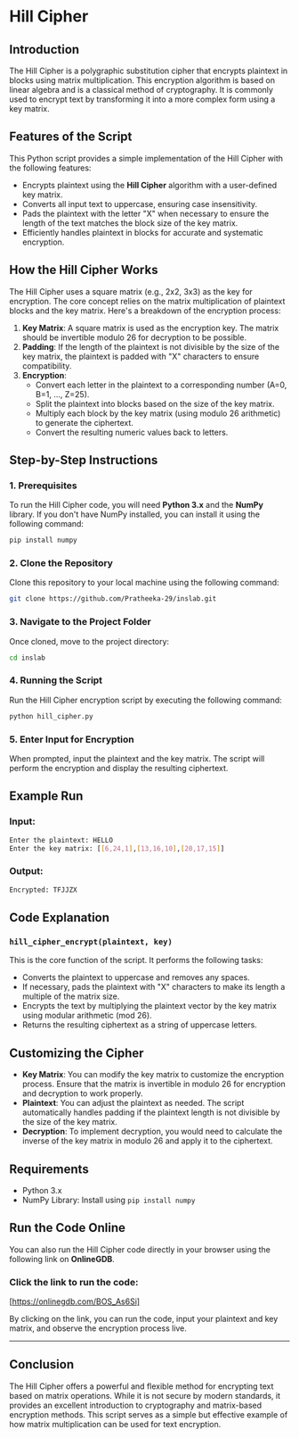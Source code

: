 
# Hill Cipher

## Introduction
The Hill Cipher is a polygraphic substitution cipher that encrypts plaintext in blocks using matrix multiplication. This encryption algorithm is based on linear algebra and is a classical method of cryptography. It is commonly used to encrypt text by transforming it into a more complex form using a key matrix.

## Features of the Script
This Python script provides a simple implementation of the Hill Cipher with the following features:

- Encrypts plaintext using the **Hill Cipher** algorithm with a user-defined key matrix.
- Converts all input text to uppercase, ensuring case insensitivity.
- Pads the plaintext with the letter "X" when necessary to ensure the length of the text matches the block size of the key matrix.
- Efficiently handles plaintext in blocks for accurate and systematic encryption.

## How the Hill Cipher Works
The Hill Cipher uses a square matrix (e.g., 2x2, 3x3) as the key for encryption. The core concept relies on the matrix multiplication of plaintext blocks and the key matrix. Here's a breakdown of the encryption process:

1. **Key Matrix**: A square matrix is used as the encryption key. The matrix should be invertible modulo 26 for decryption to be possible.
2. **Padding**: If the length of the plaintext is not divisible by the size of the key matrix, the plaintext is padded with "X" characters to ensure compatibility.
3. **Encryption**:
   - Convert each letter in the plaintext to a corresponding number (A=0, B=1, ..., Z=25).
   - Split the plaintext into blocks based on the size of the key matrix.
   - Multiply each block by the key matrix (using modulo 26 arithmetic) to generate the ciphertext.
   - Convert the resulting numeric values back to letters.

## Step-by-Step Instructions

### 1. Prerequisites
To run the Hill Cipher code, you will need **Python 3.x** and the **NumPy** library. If you don't have NumPy installed, you can install it using the following command:

```bash
pip install numpy
```

### 2. Clone the Repository
Clone this repository to your local machine using the following command:

```bash
git clone https://github.com/Pratheeka-29/inslab.git
```

### 3. Navigate to the Project Folder
Once cloned, move to the project directory:

```bash
cd inslab
```

### 4. Running the Script
Run the Hill Cipher encryption script by executing the following command:

```bash
python hill_cipher.py
```

### 5. Enter Input for Encryption
When prompted, input the plaintext and the key matrix. The script will perform the encryption and display the resulting ciphertext.

## Example Run

### Input:
```bash
Enter the plaintext: HELLO
Enter the key matrix: [[6,24,1],[13,16,10],[20,17,15]]
```

### Output:
```bash
Encrypted: TFJJZX
```

## Code Explanation

### `hill_cipher_encrypt(plaintext, key)`
This is the core function of the script. It performs the following tasks:
- Converts the plaintext to uppercase and removes any spaces.
- If necessary, pads the plaintext with "X" characters to make its length a multiple of the matrix size.
- Encrypts the text by multiplying the plaintext vector by the key matrix using modular arithmetic (mod 26).
- Returns the resulting ciphertext as a string of uppercase letters.

## Customizing the Cipher
- **Key Matrix**: You can modify the key matrix to customize the encryption process. Ensure that the matrix is invertible in modulo 26 for encryption and decryption to work properly.
- **Plaintext**: You can adjust the plaintext as needed. The script automatically handles padding if the plaintext length is not divisible by the size of the key matrix.
- **Decryption**: To implement decryption, you would need to calculate the inverse of the key matrix in modulo 26 and apply it to the ciphertext.

## Requirements
- Python 3.x
- NumPy Library: Install using `pip install numpy`

## Run the Code Online

You can also run the Hill Cipher code directly in your browser using the following link on **OnlineGDB**.

### Click the link to run the code:
[https://onlinegdb.com/BOS_As6Si]

By clicking on the link, you can run the code, input your plaintext and key matrix, and observe the encryption process live.

---

## Conclusion
The Hill Cipher offers a powerful and flexible method for encrypting text based on matrix operations. While it is not secure by modern standards, it provides an excellent introduction to cryptography and matrix-based encryption methods. This script serves as a simple but effective example of how matrix multiplication can be used for text encryption.
```

